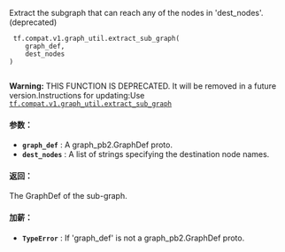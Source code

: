 Extract the subgraph that can reach any of the nodes in 'dest_nodes'. (deprecated)

```
 tf.compat.v1.graph_util.extract_sub_graph(
    graph_def,
    dest_nodes
)
 
```


**Warning:**  THIS FUNCTION IS DEPRECATED. It will be removed in a future version.Instructions for updating:Use [ `tf.compat.v1.graph_util.extract_sub_graph` ](https://tensorflow.google.cn/api_docs/python/tf/compat/v1/graph_util/extract_sub_graph)


#### 参数：
- **`graph_def`** : A graph_pb2.GraphDef proto.
- **`dest_nodes`** : A list of strings specifying the destination node names.


#### 返回：
The GraphDef of the sub-graph.

#### 加薪：
- **`TypeError`** : If 'graph_def' is not a graph_pb2.GraphDef proto.
